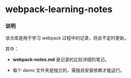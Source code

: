 # webpack-learning-notes  

### 说明

该仓库是用于学习 webpack 过程中的记录，将会不定时更新。  

其中：  
- **webpack-notes.md** 是记录的比较详细的笔记。  

- 每个 demo 文件夹是独立的，需独自安装依赖才能运行。